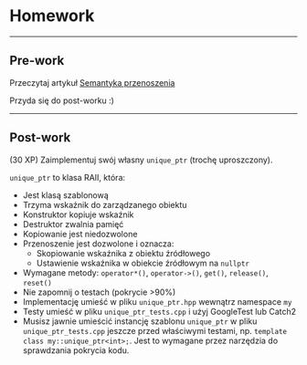# Homework

___

## Pre-work

Przeczytaj artykuł [Semantyka przenoszenia](https://infotraining.bitbucket.io/cpp-11/move.html)

Przyda się do post-worku :)

___

## Post-work

(30 XP) Zaimplementuj swój własny `unique_ptr` (trochę uproszczony).

`unique_ptr` to klasa RAII, która:

* Jest klasą szablonową
* Trzyma wskaźnik do zarządzanego obiektu
* Konstruktor kopiuje wskaźnik
* Destruktor zwalnia pamięć
* Kopiowanie jest niedozwolone
* Przenoszenie jest dozwolone i oznacza:
  * Skopiowanie wskaźnika z obiektu źródłowego
  * Ustawienie wskaźnika w obiekcie źródłowym na `nullptr`
* Wymagane metody: `operator*()`, `operator->()`, `get()`, `release()`, `reset()`
* Nie zapomnij o testach (pokrycie >90%)
* Implementację umieść w pliku `unique_ptr.hpp` wewnątrz namespace `my`
* Testy umieść w pliku `unique_ptr_tests.cpp` i użyj GoogleTest lub Catch2
* Musisz jawnie umieścić instancję szablonu `unique_ptr` w pliku `unique_ptr_tests.cpp` jeszcze przed właściwymi testami, np. `template class my::unique_ptr<int>;`. Jest to wymagane przez narzędzia do sprawdzania pokrycia kodu.
